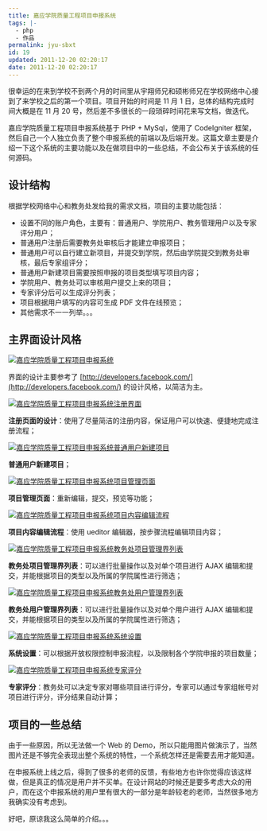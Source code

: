 ```yaml
---
title: 嘉应学院质量工程项目申报系统
tags: |-
  - php
  - 作品
permalink: jyu-sbxt
id: 19
updated: 2011-12-20 02:20:17
date: 2011-12-20 02:20:17
---
```


很幸运的在来到学校不到两个月的时间里从宇翔师兄和硕彬师兄在学校网络中心接到了来学校之后的第一个项目。项目开始的时间是 11 月 1 日，总体的结构完成时间大概是在 11 月 20 号，然后差不多很长的一段琐碎时间花来写文档，做迭代。

嘉应学院质量工程项目申报系统基于 PHP + MySql，使用了 CodeIgniter 框架，然后自己一个人独立负责了整个申报系统的前端以及后端开发。这篇文章主要是介绍一下这个系统的主要功能以及在做项目中的一些总结，不会公布关于该系统的任何源码。

<!--more-->

## 设计结构

根据学校网络中心和教务处发给我的需求文档，项目的主要功能包括：

* 设置不同的账户角色，主要有：普通用户、学院用户、教务管理用户以及专家评分用户；
* 普通用户注册后需要教务处审核后才能建立申报项目；
* 普通用户可以自行建立新项目，并提交到学院，然后由学院提交到教务处审核，最后专家组评分；
* 普通用户新建项目需要按照申报的项目类型填写项目内容；
* 学院用户、教务处可以审核用户提交上来的项目；
* 专家评分后可以生成评分列表；
* 项目根据用户填写的内容可生成 PDF 文件在线预览；
* 其他需求不一一列举。。。

## 主界面设计风格

[![](/images/2011/12/2011-12-19_170800.png "嘉应学院质量工程项目申报系统")](/images/2011/12/2011-12-19_170800.png)

界面的设计主要参考了 [http://developers.facebook.com/](http://developers.facebook.com/) 的设计风格，以简洁为主。

[![](/images/2011/12/2011-12-19_172919.png "嘉应学院质量工程项目申报系统注册界面")](/images/2011/12/2011-12-19_172919.png)

**注册页面的设计**：使用了尽量简洁的注册内容，保证用户可以快速、便捷地完成注册流程；

[![](/images/2011/12/2011-12-19_173406.png "嘉应学院质量工程项目申报系统普通用户新建项目")](/images/2011/12/2011-12-19_173406.png)

**普通用户新建项目**；

[![](/images/2011/12/2011-12-19_173651.png "嘉应学院质量工程项目申报系统项目管理页面")](/images/2011/12/2011-12-19_173651.png)

**项目管理页面**：重新编辑，提交，预览等功能；

[![](/images/2011/12/2011-12-19_173953.png "嘉应学院质量工程项目申报系统项目内容编辑流程")](/images/2011/12/2011-12-19_173953.png)

**项目内容编辑流程**：使用 ueditor 编辑器，按步骤流程编辑项目内容；

[![](/images/2011/12/2011-12-19_174321.png "嘉应学院质量工程项目申报系统教务处项目管理界列表")](/images/2011/12/2011-12-19_174321.png)

**教务处项目管理界列表**：可以进行批量操作以及对单个项目进行 AJAX 编辑和提交，并能根据项目的类型以及所属的学院属性进行筛选；

[![](/images/2011/12/2011-12-19_174829.png "嘉应学院质量工程项目申报系统教务处用户管理界列表")](/images/2011/12/2011-12-19_174829.png)

**教务处用户管理界列表**：可以进行批量操作以及对单个用户进行 AJAX 编辑和提交，并能根据项目的类型以及所属的学院属性进行筛选；

[![](/images/2011/12/2011-12-19_175136.png "嘉应学院质量工程项目申报系统系统设置")](/images/2011/12/2011-12-19_175136.png)

**系统设置**：可以根据开放权限控制申报流程，以及限制各个学院申报的项目数量；

[![](/images/2011/12/2011-12-19_175459.png "嘉应学院质量工程项目申报系统专家评分")](/images/2011/12/2011-12-19_175459.png)

**专家评分**：教务处可以决定专家对哪些项目进行评分，专家可以通过专家组帐号对项目进行评分，评分结果自动计算；

## 项目的一些总结

由于一些原因，所以无法做一个 Web 的 Demo，所以只能用图片做演示了，当然图片还是不够完全表现出整个系统的特性，一个系统怎样还是需要去用才能知道。

在申报系统上线之后，得到了很多的老师的反馈，有些地方也许你觉得应该这样做，但是真正的情况是用户并不买单。在设计网站的时候还是要多考虑大众的用户，而在这个申报系统的用户里有很大的一部分是年龄较老的老师，当然很多地方我确实没有考虑到。

好吧，原谅我这么简单的介绍。。。
